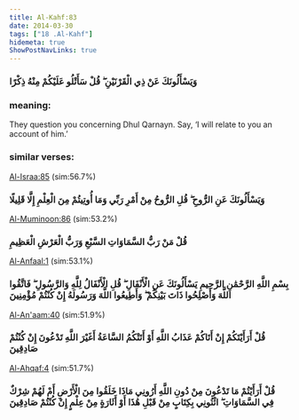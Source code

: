 ```yaml
---
title: Al-Kahf:83
date: 2014-03-30
tags: ["18 .Al-Kahf"]
hidemeta: true 
ShowPostNavLinks: true 
---
```

### وَيَسْأَلُونَكَ عَنْ ذِي الْقَرْنَيْنِ ۖ قُلْ سَأَتْلُو عَلَيْكُمْ مِنْهُ ذِكْرًا
### meaning: 
They question you concerning Dhul Qarnayn. Say, ‘I will relate to you an account of him.’
### similar verses: 

[Al-Israa:85](/17/85) (sim:56.7%)

### وَيَسْأَلُونَكَ عَنِ الرُّوحِ ۖ قُلِ الرُّوحُ مِنْ أَمْرِ رَبِّي وَمَا أُوتِيتُمْ مِنَ الْعِلْمِ إِلَّا قَلِيلًا

[Al-Muminoon:86](/23/86) (sim:53.2%)

### قُلْ مَنْ رَبُّ السَّمَاوَاتِ السَّبْعِ وَرَبُّ الْعَرْشِ الْعَظِيمِ

[Al-Anfaal:1](/8/1) (sim:53.1%)

### بِسْمِ اللَّهِ الرَّحْمَٰنِ الرَّحِيمِ يَسْأَلُونَكَ عَنِ الْأَنْفَالِ ۖ قُلِ الْأَنْفَالُ لِلَّهِ وَالرَّسُولِ ۖ فَاتَّقُوا اللَّهَ وَأَصْلِحُوا ذَاتَ بَيْنِكُمْ ۖ وَأَطِيعُوا اللَّهَ وَرَسُولَهُ إِنْ كُنْتُمْ مُؤْمِنِينَ

[Al-An'aam:40](/6/40) (sim:51.9%)

### قُلْ أَرَأَيْتَكُمْ إِنْ أَتَاكُمْ عَذَابُ اللَّهِ أَوْ أَتَتْكُمُ السَّاعَةُ أَغَيْرَ اللَّهِ تَدْعُونَ إِنْ كُنْتُمْ صَادِقِينَ

[Al-Ahqaf:4](/46/4) (sim:51.7%)

### قُلْ أَرَأَيْتُمْ مَا تَدْعُونَ مِنْ دُونِ اللَّهِ أَرُونِي مَاذَا خَلَقُوا مِنَ الْأَرْضِ أَمْ لَهُمْ شِرْكٌ فِي السَّمَاوَاتِ ۖ ائْتُونِي بِكِتَابٍ مِنْ قَبْلِ هَٰذَا أَوْ أَثَارَةٍ مِنْ عِلْمٍ إِنْ كُنْتُمْ صَادِقِينَ
